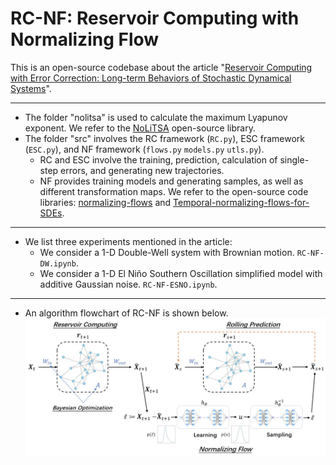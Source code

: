 # RC-NF: Reservoir Computing with Normalizing Flow
 This is an open-source codebase about the article "[Reservoir Computing with Error Correction: Long-term Behaviors of Stochastic Dynamical Systems](https://arxiv.org/abs/2305.00669)".
***
* The folder "nolitsa" is used to calculate the maximum Lyapunov exponent. We refer to the [NoLiTSA](https://github.com/manu-mannattil/nolitsa "NoLiTSA") open-source library.
* The folder "src" involves the RC framework (`RC.py`), ESC framework (`ESC.py`), and NF framework (`flows.py` `models.py` `utls.py`).
  * RC and ESC involve the training, prediction, calculation of single-step errors, and generating new trajectories.
  * NF provides training models and generating samples, as well as different transformation maps. We refer to the open-source code libraries: [normalizing-flows](https://github.com/tonyduan/normalizing-flows "tonyduan/normalizing-flows") and [Temporal-normalizing-flows-for-SDEs](https://github.com/Yubin-Lu/Temporal-normalizing-flows-for-SDEs "Yubin-Lu/Temporal-normalizing-flows-for-SDEs").
***
* We list three experiments mentioned in the article:
  * We consider a 1-D Double-Well system with Brownian motion. `RC-NF-DW.ipynb`.
  * We consider a 1-D El Niño Southern Oscillation simplified model with additive Gaussian noise. `RC-NF-ESNO.ipynb`.
  <!--* We consider a 3-D Lorenz system with additive Gaussian noise. `RC-NF-Lorenz.ipynb`.-->
***
* An algorithm flowchart of RC-NF is shown below.
![RC-NF](https://github.com/Fangransto/RC-NF/blob/main/rc-nf.jpg "RC-NF")

 





